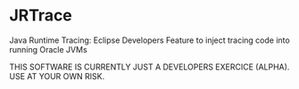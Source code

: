 JRTrace
=======

<p>
Java Runtime Tracing: Eclipse Developers Feature to inject tracing code into running Oracle JVMs
</p>
<p>
THIS SOFTWARE IS CURRENTLY JUST A DEVELOPERS EXERCICE (ALPHA). USE AT YOUR OWN RISK.
</p>


